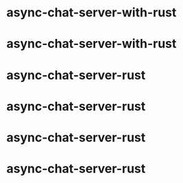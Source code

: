 # async-chat-server-with-rust
# async-chat-server-with-rust
# async-chat-server-rust
# async-chat-server-rust
# async-chat-server-rust
# async-chat-server-rust

